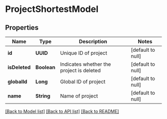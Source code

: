 # ProjectShortestModel
## Properties

| Name | Type | Description | Notes |
|------------ | ------------- | ------------- | -------------|
| **id** | **UUID** | Unique ID of project | [default to null] |
| **isDeleted** | **Boolean** | Indicates whether the project is deleted | [default to null] |
| **globalId** | **Long** | Global ID of project | [default to null] |
| **name** | **String** | Name of project | [default to null] |

[[Back to Model list]](../README.md#documentation-for-models) [[Back to API list]](../README.md#documentation-for-api-endpoints) [[Back to README]](../README.md)

